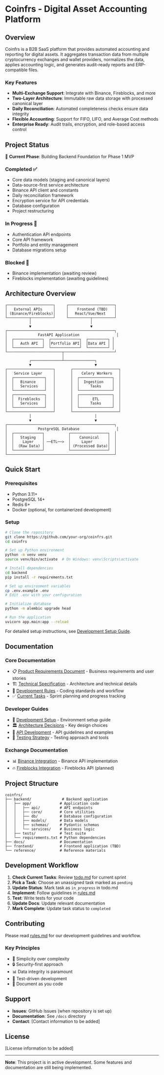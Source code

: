# Coinfrs - Digital Asset Accounting Platform

## Overview

Coinfrs is a B2B SaaS platform that provides automated accounting and reporting for digital assets. It aggregates transaction data from multiple cryptocurrency exchanges and wallet providers, normalizes the data, applies accounting logic, and generates audit-ready reports and ERP-compatible files.

### Key Features
- **Multi-Exchange Support**: Integrate with Binance, Fireblocks, and more
- **Two-Layer Architecture**: Immutable raw data storage with processed canonical layer
- **Daily Reconciliation**: Automated completeness checks ensure data integrity
- **Flexible Accounting**: Support for FIFO, LIFO, and Average Cost methods
- **Enterprise Ready**: Audit trails, encryption, and role-based access control

## Project Status

🚧 **Current Phase**: Building Backend Foundation for Phase 1 MVP

### Completed ✅
- Core data models (staging and canonical layers)
- Data-source-first service architecture
- Binance API client and constants
- Daily reconciliation framework
- Encryption service for API credentials
- Database configuration
- Project restructuring

### In Progress 🔄
- Authentication API endpoints
- Core API framework
- Portfolio and entity management
- Database migrations setup

### Blocked 🔴
- Binance implementation (awaiting review)
- Fireblocks implementation (awaiting guidelines)

## Architecture Overview

```
┌─────────────────────┐     ┌─────────────────────┐
│   External APIs     │     │    Frontend (TBD)   │
│ (Binance/Fireblocks)│     │   React/Vue/Next    │
└──────────┬──────────┘     └──────────┬──────────┘
           │                           │
           ▼                           ▼
┌─────────────────────────────────────────────────┐
│              FastAPI Application                 │
│  ┌─────────────┐  ┌─────────────┐  ┌─────────┐ │
│  │   Auth API  │  │Portfolio API│  │Data API │ │
│  └─────────────┘  └─────────────┘  └─────────┘ │
└─────────────────────────┬───────────────────────┘
                          │
           ┌──────────────┴──────────────┐
           ▼                             ▼
┌─────────────────────┐       ┌─────────────────────┐
│   Service Layer     │       │    Celery Workers   │
│  ┌──────────────┐   │       │  ┌───────────────┐  │
│  │   Binance    │   │       │  │  Ingestion    │  │
│  │   Services   │   │       │  │     Tasks     │  │
│  └──────────────┘   │       │  └───────────────┘  │
│  ┌──────────────┐   │       │  ┌───────────────┐  │
│  │  Fireblocks  │   │       │  │      ETL      │  │
│  │   Services   │   │       │  │     Tasks     │  │
│  └──────────────┘   │       │  └───────────────┘  │
└─────────────────────┘       └─────────────────────┘
           │                             │
           ▼                             ▼
┌─────────────────────────────────────────────────┐
│              PostgreSQL Database                 │
│  ┌─────────────┐           ┌─────────────────┐  │
│  │   Staging   │           │    Canonical    │  │
│  │    Layer    │ ──ETL──>  │     Layer       │  │
│  │  (Raw Data) │           │ (Processed Data)│  │
│  └─────────────┘           └─────────────────┘  │
└─────────────────────────────────────────────────┘
```

## Quick Start

### Prerequisites
- Python 3.11+
- PostgreSQL 14+
- Redis 6+
- Docker (optional, for containerized development)

### Setup
```bash
# Clone the repository
git clone https://github.com/your-org/coinfrs.git
cd coinfrs

# Set up Python environment
python -m venv venv
source venv/bin/activate  # On Windows: venv\Scripts\activate

# Install dependencies
cd backend
pip install -r requirements.txt

# Set up environment variables
cp .env.example .env
# Edit .env with your configuration

# Initialize database
python -m alembic upgrade head

# Run the application
uvicorn app.main:app --reload
```

For detailed setup instructions, see [Development Setup Guide](docs/development_setup.md).

## Documentation

### Core Documentation
- 📋 [Product Requirements Document](docs/prd.md) - Business requirements and user stories
- 🏗️ [Technical Specification](docs/tech_spec.md) - Architecture and technical details
- 📝 [Development Rules](rules.md) - Coding standards and workflow
- ✅ [Current Tasks](todo.md) - Sprint planning and progress tracking

### Developer Guides
- 🚀 [Development Setup](docs/development_setup.md) - Environment setup guide
- 🏛️ [Architecture Decisions](docs/architecture/decisions.md) - Key design choices
- 🔌 [API Development](docs/api_development.md) - API guidelines and examples
- 🧪 [Testing Strategy](docs/testing_strategy.md) - Testing approach and tools

### Exchange Documentation
- 📊 [Binance Integration](docs/data_sources/binance.md) - Binance API implementation
- 🔥 [Fireblocks Integration](docs/data_sources/fireblocks.md) - Fireblocks API (planned)

## Project Structure

```
coinfrs/
├── backend/              # Backend application
│   ├── app/             # Application code
│   │   ├── api/         # API endpoints
│   │   ├── core/        # Core utilities
│   │   ├── db/          # Database configuration
│   │   ├── models/      # Data models
│   │   ├── schemas/     # Pydantic schemas
│   │   └── services/    # Business logic
│   ├── tests/           # Test suite
│   └── requirements.txt # Python dependencies
├── docs/                # Documentation
├── frontend/            # Frontend application (TBD)
└── reference/           # Reference materials
```

## Development Workflow

1. **Check Current Tasks**: Review [todo.md](todo.md) for current sprint
2. **Pick a Task**: Choose an unassigned task marked as `pending`
3. **Update Status**: Mark task as `in_progress` in todo.md
4. **Implement**: Follow guidelines in [rules.md](rules.md)
5. **Test**: Write tests for your code
6. **Update Docs**: Update relevant documentation
7. **Mark Complete**: Update task status to `completed`

## Contributing

Please read [rules.md](rules.md) for our development guidelines and workflow.

### Key Principles
- 🎯 Simplicity over complexity
- 🔒 Security-first approach
- 📊 Data integrity is paramount
- 🧪 Test-driven development
- 📝 Document as you code

## Support

- **Issues**: GitHub Issues (when repository is set up)
- **Documentation**: See `/docs` directory
- **Contact**: [Contact information to be added]

## License

[License information to be added]

---

**Note**: This project is in active development. Some features and documentation are still being implemented.